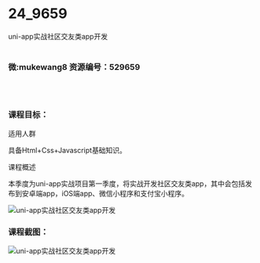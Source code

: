 # 24_9659
uni-app实战社区交友类app开发
<br/></br>
<h3>微:mukewang8 资源编号：529659</h3>
<br/></br>
<h3>课程目标：</h3>
<p>适用人群</p>
<p>具备Html+Css+Javascript基础知识。</p>
<p>课程概述</p>
<p>本季度为<a title="查看与 uni-app 相关的文章" target="_blank">uni-app</a>实战项目第一季度，将实战开发社区交友类app，其中会包括发布到安卓端app，iOS端app、微信小程序和支付宝小程序。</p>
<p><img src="https://www.ko996.com/wp-content/uploads/img/2019/12/1-47.png" alt="uni-app实战社区交友类app开发"></p>
<h3>课程截图：</h3>
<p><img src="https://www.ko996.com/wp-content/uploads/img/2019/12/2-12.png" alt="uni-app实战社区交友类app开发"></p>
